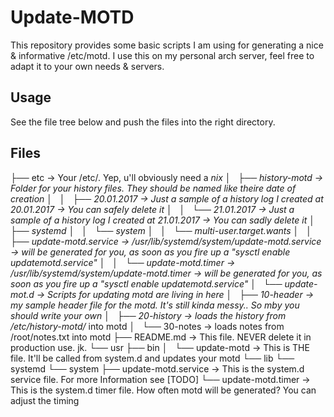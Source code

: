 Update-MOTD
===========

This repository provides some basic scripts I am using for generating a nice & informative /etc/motd.
I use this on my personal arch server, feel free to adapt it to your own needs & servers.

## Usage
See the file tree below and push the files into the right directory.

## Files

├── etc                                                                                     -> Your /etc/. Yep, u'll obviously need a *nix
│   ├── history-motd                                                                        -> Folder for your history files. They should be named like theire date of creation
│   │   ├── 20.01.2017                                                                      -> Just a sample of a history log I created at 20.01.2017 -> You can safely delete it
│   │   └── 21.01.2017                                                                      -> Just a sample of a history log I created at 21.01.2017 -> You can sadly delete it
│   ├── systemd
│   │   └── system
│   │       └── multi-user.target.wants
│   │           ├── update-motd.service -> /usr/lib/systemd/system/update-motd.service      -> will be generated for you, as soon as you fire up a "sysctl enable updatemotd.service"
│   │           └── update-motd.timer -> /usr/lib/systemd/system/update-motd.timer          -> will be generated for you, as soon as you fire up a "sysctl enable updatemotd.service"
│   └── update-mot.d                                                                        -> Scripts for updating motd are living in here
│       ├── 10-header                                                                       -> my sample header file for the motd. It's still kinda messy.. So mby you should write your own
│       ├── 20-history                                                                      -> loads the history from /etc/history-motd/* into motd
│       └── 30-notes                                                                        -> loads notes from /root/notes.txt into motd
├── README.md                                                                               -> This file. NEVER delete it in production use. jk.
└── usr
    ├── bin
    │   └── update-motd                                                                     -> This is THE file. It'll be called from system.d and updates your motd
    └── lib
        └── systemd
            └── system
                ├── update-motd.service                                                     -> This is the system.d service file. For more Information see [TODO]
                └── update-motd.timer                                                       -> This is the system.d timer file. How often motd will be generated? You can adjust the timing
